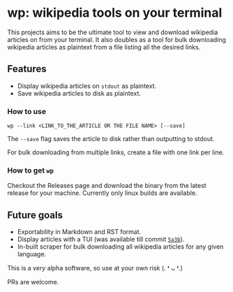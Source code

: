 # wp: wikipedia tools on your terminal

This projects aims to be the ultimate tool to view and download wikipedia articles on from your terminal. It also doubles as a tool for bulk downloading wikipedia articles as plaintext from a file listing all the desired links.

## Features

-  Display wikipedia articles on `stdout` as plaintext.
-  Save wikipedia articles to disk as plaintext.

### How to use

```
wp --link <LINK_TO_THE_ARTICLE OR THE FILE NAME> [--save]
```

The `--save` flag saves the article to disk rather than outputting to stdout.

For bulk downloading from multiple links, create a file with one link per line.

### How to get `wp`

Checkout the Releases page and download the binary from the latest  release for your machine. Currently only linux builds are available.

## Future goals

- Exportability in Markdown and RST format.
- Display articles with a TUI (was available till commit [`5a3b`](https://github.com/amkhrjee/wp/tree/5a3b0c3b85e46fa6cd933af5d3ea36b3ac1d1a0d)).
- In-built scraper for bulk downloading all wikipedia articles for any given language.

This is a *very* alpha software, so use at your own risk (. ❛ ᴗ ❛.)

PRs are welcome. 